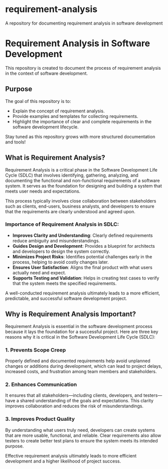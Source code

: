 # requirement-analysis
 A repository for documenting requirement analysis in software development
# Requirement Analysis in Software Development

This repository is created to document the process of requirement analysis in the context of software development.

## Purpose

The goal of this repository is to:

- Explain the concept of requirement analysis.
- Provide examples and templates for collecting requirements.
- Highlight the importance of clear and complete requirements in the software development lifecycle.

Stay tuned as this repository grows with more structured documentation and tools!

## What is Requirement Analysis?

Requirement Analysis is a critical phase in the Software Development Life Cycle (SDLC) that involves identifying, gathering, analyzing, and documenting the functional and non-functional requirements of a software system. It serves as the foundation for designing and building a system that meets user needs and expectations.

This process typically involves close collaboration between stakeholders such as clients, end-users, business analysts, and developers to ensure that the requirements are clearly understood and agreed upon.

### Importance of Requirement Analysis in SDLC:

- **Improves Clarity and Understanding**: Clearly defined requirements reduce ambiguity and misunderstandings.
- **Guides Design and Development**: Provides a blueprint for architects and developers to design the system correctly.
- **Minimizes Project Risks**: Identifies potential challenges early in the process, helping to avoid costly changes later.
- **Ensures User Satisfaction**: Aligns the final product with what users actually need and expect.
- **Supports Testing and Validation**: Helps in creating test cases to verify that the system meets the specified requirements.

A well-conducted requirement analysis ultimately leads to a more efficient, predictable, and successful software development project.

## Why is Requirement Analysis Important?

Requirement Analysis is essential in the software development process because it lays the foundation for a successful project. Here are three key reasons why it is critical in the Software Development Life Cycle (SDLC):

### 1. Prevents Scope Creep
Properly defined and documented requirements help avoid unplanned changes or additions during development, which can lead to project delays, increased costs, and frustration among team members and stakeholders.

### 2. Enhances Communication
It ensures that all stakeholders—including clients, developers, and testers—have a shared understanding of the goals and expectations. This clarity improves collaboration and reduces the risk of misunderstandings.

### 3. Improves Product Quality
By understanding what users truly need, developers can create systems that are more usable, functional, and reliable. Clear requirements also allow testers to create better test plans to ensure the system meets its intended purpose.

Effective requirement analysis ultimately leads to more efficient development and a higher likelihood of project success.
